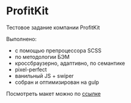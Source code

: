 # ProfitKit
Тестовое задание компании ProfitKit

Выполнено:
+ с помощью препроцессора SCSS
+ по методологии БЭМ
+ кроссбраузерно, адаптивно, по семантике 
+ pixel-perfect
+ ванильный JS + swiper
+ собран и оптимизирован на gulp

Посмотреть макет можно по <a href="https://www.figma.com/file/JVnGk6T9HVL5NmSiGZHofM/%D0%9F%D1%80%D0%BE%D1%84%D0%B8%D1%82%D0%9A%D0%B8%D1%82_%D0%A2%D0%B5%D1%81%D1%82%D0%BE%D0%B2%D0%BE%D0%B5-%D0%B7%D0%B0%D0%B4%D0%B0%D0%BD%D0%B8%D0%B5_1?node-id=0%3A1&t=usluZpGVJZAJcXEo-0" target="_blank">ссылке</a>

